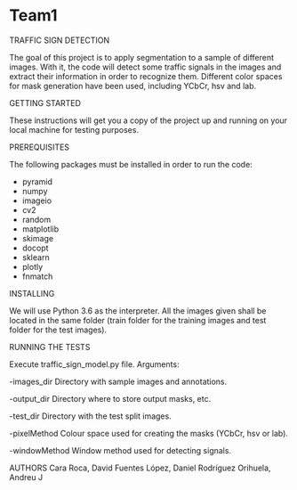 # Team1
TRAFFIC SIGN DETECTION

The goal of this project is to apply segmentation to a sample of different images.
With it, the code will detect some traffic signals in the images and extract their information in order to recognize them.
Different color spaces for mask generation have been used, including YCbCr, hsv and lab.

GETTING STARTED

These instructions will get you a copy of the project up and running on your local machine for testing purposes. 

PREREQUISITES

The following packages must be installed in order to run the code:

- pyramid
- numpy
- imageio
- cv2
- random
- matplotlib
- skimage
- docopt
- sklearn
- plotly
- fnmatch

INSTALLING

We will use Python 3.6 as the interpreter. All the images given shall be located in the same folder (train folder for the training images
and test folder for the test images).


RUNNING THE TESTS

Execute traffic_sign_model.py file. Arguments:

-images_dir Directory with sample images and annotations. 

-output_dir Directory where to store output masks, etc. 

-test_dir Directory with the test split images.

-pixelMethod Colour space used for creating the masks (YCbCr, hsv or lab). 

-windowMethod Window method used for detecting signals.

AUTHORS
Cara Roca, David
Fuentes López, Daniel
Rodríguez Orihuela, Andreu J
